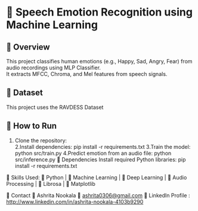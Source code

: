 # 🎤 Speech Emotion Recognition using Machine Learning  

## 📂 Overview  
This project classifies human emotions (e.g., Happy, Sad, Angry, Fear) from audio recordings  using MLP Classifier.  
It extracts MFCC, Chroma, and Mel features from speech signals.

## 📂 Dataset  
This project uses the RAVDESS Dataset 
 
## 🔹 How to Run  
1. Clone the repository:  
2.Install dependencies:
   pip install -r requirements.txt
3.Train the model:
   python src/train.py
4.Predict emotion from an audio file:
   python src/inference.py
🔹 Dependencies
Install required Python libraries:
   pip install -r requirements.txt
   
🔹 Skills Used:
🔹 Python | 🔹 Machine Learning | 🔹 Deep Learning | 🔹 Audio Processing | 🔹 Librosa | 🔹 Matplotlib

🔹 Contact
👤 Ashrita Nookala
📧 ashrita0306@gmail.com
🔗 LinkedIn Profile : http://www.linkedin.com/in/ashrita-nookala-4103b9290

